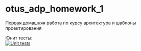 # otus_adp_homework_1
Первая домашняя работа по курсу архитектура и шаблоны проектирования

Юнит тесты:<br>
[![Unit tests](https://github.com/palekseym/otus_adp_homework_1/actions/workflows/CI/badge.svg)](https://github.com/palekseym/otus_adp_homework_1/actions/workflows/main.yml "Unit tests")